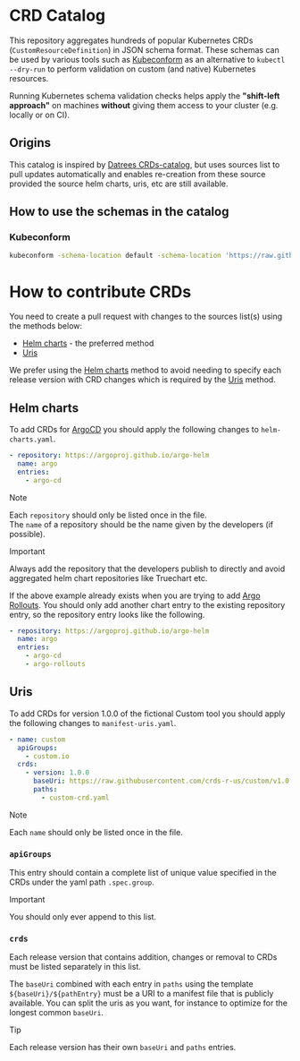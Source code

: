 # CRD Catalog

This repository aggregates hundreds of popular Kubernetes CRDs (`CustomResourceDefinition`) in JSON schema format. These schemas can be used by various tools such as [Kubeconform](https://github.com/yannh/kubeconform) as an alternative to `kubectl --dry-run` to perform validation on custom (and native) Kubernetes resources.

Running Kubernetes schema validation checks helps apply the **"shift-left approach"** on machines **without** giving them access to your cluster (e.g. locally or on CI).

## Origins

This catalog is inspired by [Datrees CRDs-catalog](https://github.com/datreeio/CRDs-catalog), but uses sources list to pull updates automatically and enables re-creation from these source provided the source helm charts, uris, etc are still available.

## How to use the schemas in the catalog

### Kubeconform
```sh
kubeconform -schema-location default -schema-location 'https://raw.githubusercontent.com/CodeReaper/CRD-catalog/main/schema/{{.Group}}/{{.ResourceKind}}_{{.ResourceAPIVersion}}.json' [MANIFEST]
```

# How to contribute CRDs

You need to create a pull request with changes to the sources list(s) using the methods below:

* [Helm charts](#helm-charts) - the preferred method
* [Uris](#uris)

We prefer using the [Helm charts](#helm-charts) method to avoid needing to specify each release version with CRD changes which is required by the [Uris](#uris) method.

## Helm charts

To add CRDs for [ArgoCD](https://github.com/argoproj/argo-cd) you should apply the following changes to `helm-charts.yaml`.

```yaml
- repository: https://argoproj.github.io/argo-helm
  name: argo
  entries:
    - argo-cd
```

> [!NOTE]  
> Each `repository` should only be listed once in the file.  
> The `name` of a repository should be the name given by the developers (if possible).  

> [!IMPORTANT]  
> Always add the repository that the developers publish to directly and avoid aggregated helm chart repositories like Truechart etc.  

If the above example already exists when you are trying to add [Argo Rollouts](https://github.com/argoproj/argo-rollouts). You should only add another chart entry to the existing repository entry, so the repository entry looks like the following.

```yaml
- repository: https://argoproj.github.io/argo-helm
  name: argo
  entries:
    - argo-cd
    - argo-rollouts
```

## Uris

To add CRDs for version 1.0.0 of the fictional Custom tool you should apply the following changes to `manifest-uris.yaml`.

```yaml
- name: custom
  apiGroups:
    - custom.io
  crds:
    - version: 1.0.0
      baseUri: https://raw.githubusercontent.com/crds-r-us/custom/v1.0.0/chart/template/crds
      paths:
        - custom-crd.yaml
```

> [!NOTE]  
> Each `name` should only be listed once in the file.  

### `apiGroups`

This entry should contain a complete list of unique value specified in the CRDs under the yaml path `.spec.group`.

> [!IMPORTANT]  
> You should only ever append to this list.  

### `crds`

Each release version that contains addition, changes or removal to CRDs must be listed separately in this list.

The `baseUri` combined with each entry in `paths` using the template `${baseUri}/${pathEntry}` must be a URI to a manifest file that is publicly available. You can split the uris as you want, for instance to optimize for the longest common `baseUri`.

> [!TIP]
> Each release version has their own `baseUri` and `paths` entries.
